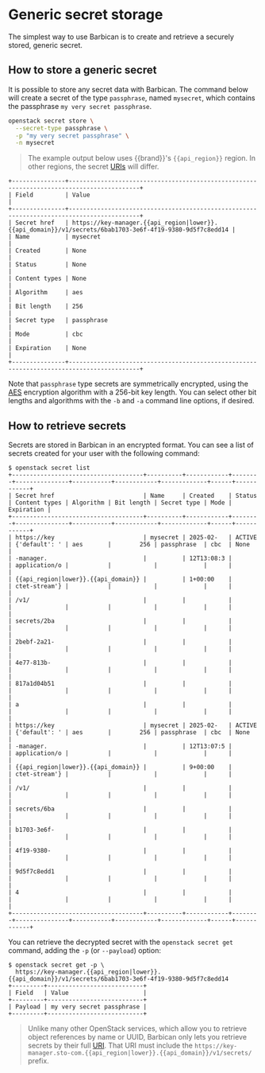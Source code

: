 # Generic secret storage

The simplest way to use Barbican is to create and retrieve a securely stored, generic secret.

## How to store a generic secret

It is possible to store any secret data with Barbican.
The command below will create a secret of the type `passphrase`, named `mysecret`, which contains the passphrase `my very secret passphrase`.

```bash
openstack secret store \
  --secret-type passphrase \
  -p "my very secret passphrase" \
  -n mysecret
```

> The example output below uses {{brand}}'s `{{api_region}}` region.
> In other regions, the secret [URIs](https://en.wikipedia.org/wiki/Uniform_Resource_Identifier) will differ.


```console
+---------------+------------------------------------------------------------------------------------------+
| Field         | Value                                                                                    |
+---------------+------------------------------------------------------------------------------------------+
| Secret href   | https://key-manager.{{api_region|lower}}.{{api_domain}}/v1/secrets/6bab1703-3e6f-4f19-9380-9d5f7c8edd14 |
| Name          | mysecret                                                                                 |
| Created       | None                                                                                     |
| Status        | None                                                                                     |
| Content types | None                                                                                     |
| Algorithm     | aes                                                                                      |
| Bit length    | 256                                                                                      |
| Secret type   | passphrase                                                                               |
| Mode          | cbc                                                                                      |
| Expiration    | None                                                                                     |
+---------------+------------------------------------------------------------------------------------------+
```

Note that `passphrase` type secrets are symmetrically encrypted, using the [AES](https://en.wikipedia.org/wiki/Advanced_Encryption_Standard) encryption algorithm with a 256-bit key length.
You can select other bit lengths and algorithms with the `-b` and `-a` command line options, if desired.

## How to retrieve secrets

Secrets are stored in Barbican in an encrypted format.
You can see a list of secrets created for your user with the following command:

```console
$ openstack secret list
+-------------------------------------+----------+------------+--------+---------------+-----------+------------+-------------+------+------------+
| Secret href                         | Name     | Created    | Status | Content types | Algorithm | Bit length | Secret type | Mode | Expiration |
+-------------------------------------+----------+------------+--------+---------------+-----------+------------+-------------+------+------------+
| https://key                         | mysecret | 2025-02-   | ACTIVE | {'default': ' | aes       |        256 | passphrase  | cbc  | None       |
| -manager.                           |          | 12T13:08:3 |        | application/o |           |            |             |      |            |
| {{api_region|lower}}.{{api_domain}} |          | 1+00:00    |        | ctet-stream'} |           |            |             |      |            |
| /v1/                                |          |            |        |               |           |            |             |      |            |
| secrets/2ba                         |          |            |        |               |           |            |             |      |            |
| 2bebf-2a21-                         |          |            |        |               |           |            |             |      |            |
| 4e77-813b-                          |          |            |        |               |           |            |             |      |            |
| 817a1d04b51                         |          |            |        |               |           |            |             |      |            |
| a                                   |          |            |        |               |           |            |             |      |            |
| https://key                         | mysecret | 2025-02-   | ACTIVE | {'default': ' | aes       |        256 | passphrase  | cbc  | None       |
| -manager.                           |          | 12T13:07:5 |        | application/o |           |            |             |      |            |
| {{api_region|lower}}.{{api_domain}} |          | 9+00:00    |        | ctet-stream'} |           |            |             |      |            |
| /v1/                                |          |            |        |               |           |            |             |      |            |
| secrets/6ba                         |          |            |        |               |           |            |             |      |            |
| b1703-3e6f-                         |          |            |        |               |           |            |             |      |            |
| 4f19-9380-                          |          |            |        |               |           |            |             |      |            |
| 9d5f7c8edd1                         |          |            |        |               |           |            |             |      |            |
| 4                                   |          |            |        |               |           |            |             |      |            |
+-------------------------------------+----------+------------+--------+---------------+-----------+------------+-------------+------+------------+
```

You can retrieve the decrypted secret with the `openstack secret get` command, adding the `-p` (or `--payload`) option:

```console
$ openstack secret get -p \
  https://key-manager.{{api_region|lower}}.{{api_domain}}/v1/secrets/6bab1703-3e6f-4f19-9380-9d5f7c8edd14
+---------+---------------------------+
| Field   | Value                     |
+---------+---------------------------+
| Payload | my very secret passphrase |
+---------+---------------------------+
```

> Unlike many other OpenStack services, which allow you to retrieve object references by name or UUID, Barbican only lets you retrieve secrets by their full [URI](https://en.wikipedia.org/wiki/Uniform_Resource_Identifier).
> That URI must include the `https://key-manager.sto-com.{{api_region|lower}}.{{api_domain}}/v1/secrets/` prefix.
